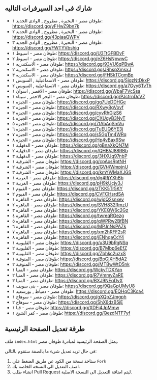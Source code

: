 ## شارك فى احد السيرفرات التاليه

- طوفان مصر -  البحيرة , مطروح , الوادى الجديد ١: https://discord.gg/yFHwZ9bn7k
- طوفان مصر -  البحيرة , مطروح , الوادى الجديد ٢: https://discord.gg/43pjaaQWPV
- طوفان مصر -  البحيرة , مطروح , الوادى الجديد ٣: https://discord.gg/FWTYVbshjq
- طوفان مصر - اسيوط ١: https://discord.gg/U3TtGFBDvF
- طوفان مصر - اسيوط ٢: https://discord.gg/eZ6HsNpwwC
- طوفان مصر - الاسكندريه ١: https://discord.gg/93VU6qPBwA
- طوفان مصر - الاسكندريه ٢: https://discord.gg/JRhspXmsxJ
- طوفان مصر - الاسكندريه ٣: https://discord.gg/FHSkTCgmBp
- طوفان مصر - الاسماعيلية , السويس ١: https://discord.gg/SjgzNtDkxP
- طوفان مصر - الاسماعيلية , السويس ٢: https://discord.gg/a7Gyy6TvTh
- طوفان مصر - الاقصر , اسوان ١: https://discord.gg/WbaF7VcSsa
- طوفان مصر - البحر الاحمر , سيناء ١: https://discord.gg/PJctrnDcVZ
- طوفان مصر - الجيزه ١: https://discord.gg/gg7UeDDHGe
- طوفان مصر - الجيزه ٢: https://discord.gg/RXwy8gVxvf
- طوفان مصر - الجيزه ٣: https://discord.gg/cyvRhGjzS6
- طوفان مصر - الجيزه ٤: https://discord.gg/CXUgyB3NyT
- طوفان مصر - الجيزه ٥: https://discord.gg/7tAbAqSmVu
- طوفان مصر - الجيزه ٦: https://discord.gg/TuEUQ6YE3j
- طوفان مصر - الجيزه ٧: https://discord.gg/s5GgTm4WRq
- طوفان مصر - الجيزه ٨: https://discord.gg/Hp4vBax6Sw
- طوفان مصر - الدقهلية ١: https://discord.gg/gBnaXkQN7M
- طوفان مصر - الدقهلية ٢: https://discord.gg/QHBVJ88RBb
- طوفان مصر - الدقهلية ٣: https://discord.gg/3HXUq97nbP
- طوفان مصر - الشرقية ١: https://discord.gg/cpAxsRptNH
- طوفان مصر - الشرقية ٢: https://discord.gg/GVt4WmpjnU
- طوفان مصر - الشرقية ٣: https://discord.gg/kmYWMaXJGS
- طوفان مصر - الغربية ١: https://discord.gg/dg4RjYXhBb
- طوفان مصر - الغربية ٢: https://discord.gg/pH9kUcjv3J
- طوفان مصر - الفيوم ١: https://discord.gg/zTKK5Tr5KY
- طوفان مصر - الفيوم ٢: https://discord.gg/CVFCHsrdSA
- طوفان مصر - القاهره ١: https://discord.gg/wjdQ2snxev
- طوفان مصر - القاهره ٢: https://discord.gg/SVH832RmzU
- طوفان مصر - القاهره ٣: https://discord.gg/YKEQW6c2Gz
- طوفان مصر - القاهره ٤: https://discord.gg/twreqRGezg
- طوفان مصر - القاهره ٥: https://discord.gg/qWPRw2BfBN
- طوفان مصر - القاهره ٦: https://discord.gg/MPJnNsPAZk
- طوفان مصر - القاهره ٧: https://discord.gg/xm2hRFF2sR
- طوفان مصر - القاهره ٨: https://discord.gg/jENhqaCcY4
- طوفان مصر - القليوبية ١: https://discord.gg/u3U9bRgNSq
- طوفان مصر - القليوبية ٢: https://discord.gg/B7Mbp6eEfZ
- طوفان مصر - القليوبية ٣: https://discord.gg/Zbhkc2uzxS
- طوفان مصر - المنوفية ١: https://discord.gg/BpGjXH5dA2
- طوفان مصر - المنوفية ٢: https://discord.gg/MTBwWtD5nk
- طوفان مصر - المنيا ١: https://discord.gg/WckyTDXYan
- طوفان مصر - المنيا ٢: https://discord.gg/R7VmmvZaRE
- طوفان مصر - المنيا ٣: https://discord.gg/BXJ9NEqDvX
- طوفان مصر - بنى سويف ١: https://discord.gg/9QaGpUMyU8
- طوفان مصر - دمياط , بورسعيد ١: https://discord.gg/EQHqC3Kca4
- طوفان مصر - سوهاج ١: https://discord.gg/gXQpZJmgph
- طوفان مصر - سوهاج ٢: https://discord.gg/ShX6dzB5jE
- طوفان مصر - قنا ١: https://discord.gg/XDFj4JpMmw
- طوفان مصر - كفر الشيخ ١: https://discord.gg/QezdNTF7yf

## طرقة تعديل الصفحة الرئيسية 
ملف `index.html` يمثل الصفحة الرئيسية لمبادرة طوفان مصر.

فى حال تريد تعديل شىء ما بالصفة ستقوم بالتالى:

 1. ستاخذ نسخة من الكود عن طريق الضغط على `Fork`
 2. اضف التعديل الى النسخة الخاصة بك.
 3. انشاء طلب Pull Request ليتم اضافة التعديل الى النسخة الاصلية.
